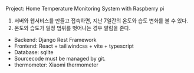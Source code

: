 Project: Home Temperature Monitoring System with Raspberry pi
  1) 서버와 웹서비스를 만들고 접속하면, 지난 7일간의 온도와 습도 변화를 볼 수 있다.
  2) 온도와 습도가 일정 범위를 벗어나는 경우 알림을 준다.
 - Backend: Django Rest Framework
 - Frontend: React + tailiwindcss + vite + typescript
 - Database: sqlite
 - Sourcecode must be managed by git.
 - thermometer: Xiaomi thermometer
